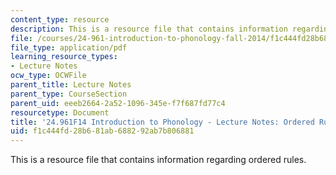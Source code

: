 ```yaml
---
content_type: resource
description: This is a resource file that contains information regarding ordered rules.
file: /courses/24-961-introduction-to-phonology-fall-2014/f1c444fd28b681ab688292ab7b806881_MIT24_961F14_Lecture3.pdf
file_type: application/pdf
learning_resource_types:
- Lecture Notes
ocw_type: OCWFile
parent_title: Lecture Notes
parent_type: CourseSection
parent_uid: eeeb2664-2a52-1096-345e-f7f687fd77c4
resourcetype: Document
title: '24.961F14 Introduction to Phonology - Lecture Notes: Ordered Rules'
uid: f1c444fd-28b6-81ab-6882-92ab7b806881
---
```

This is a resource file that contains information regarding ordered rules.

